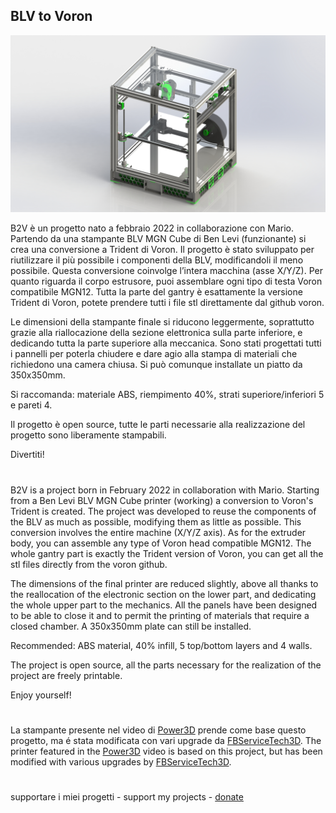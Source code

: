 ## BLV to Voron

![1](images/ass_b2v.jpg)

B2V è un progetto nato a febbraio 2022 in collaborazione con Mario. Partendo da una stampante BLV MGN Cube di Ben Levi (funzionante) si crea una conversione a Trident di Voron. Il progetto è stato sviluppato per riutilizzare il più possibile i componenti della BLV, modificandoli il meno possibile. Questa conversione coinvolge l’intera macchina (asse X/Y/Z). Per quanto riguarda il corpo estrusore, puoi assemblare ogni tipo di testa Voron compatibile MGN12. Tutta la parte del gantry è esattamente la versione Trident di Voron, potete prendere tutti i file stl direttamente dal github voron.

Le dimensioni della stampante finale si riducono leggermente, soprattutto grazie alla riallocazione della sezione elettronica sulla parte inferiore, e dedicando tutta la parte superiore alla meccanica. Sono stati progettati tutti i pannelli per poterla chiudere e dare agio alla stampa di materiali che richiedono una camera chiusa. Si può comunque installate un piatto da 350x350mm. 

Si raccomanda: materiale ABS, riempimento 40%, strati superiore/inferiori 5 e pareti 4. 
 
Il progetto è open source, tutte le parti necessarie alla realizzazione del progetto sono liberamente stampabili.

Divertiti!
#

B2V is a project born in February 2022 in collaboration with Mario. Starting from a Ben Levi BLV MGN Cube printer (working) a conversion to Voron's Trident is created. The project was developed to reuse the components of the BLV as much as possible, modifying them as little as possible. This conversion involves the entire machine (X/Y/Z axis). As for the extruder body, you can assemble any type of Voron head compatible MGN12. The whole gantry part is exactly the Trident version of Voron, you can get all the stl files directly from the voron github. 

The dimensions of the final printer are reduced slightly, above all thanks to the reallocation of the electronic section on the lower part, and dedicating the whole upper part to the mechanics. All the panels have been designed to be able to close it and to permit the printing of materials that require a closed chamber. A 350x350mm plate can still be installed.

Recommended: ABS material, 40% infill, 5 top/bottom layers and 4 walls.
 
The project is open source, all the parts necessary for the realization of the project are freely printable.

Enjoy yourself!
#

La stampante presente nel video di [Power3D](https://www.youtube.com/watch?v=n7MDWOTaD58&t) prende come base questo progetto, ma é stata modificata con vari upgrade da [FBServiceTech3D](https://github.com/FBServiceTech3D). The printer featured in the [Power3D](https://www.youtube.com/watch?v=n7MDWOTaD58&t) video is based on this project, but has been modified with various upgrades by [FBServiceTech3D](https://github.com/FBServiceTech3D).
#

supportare i miei progetti - support my projects - [donate](https://www.paypal.com/donate/?business=WEP7ZAT7WRN88&no_recurring=0&currency_code=EUR)  

